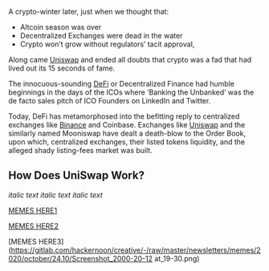 A crypto-winter later, just when we thought that:

*   Altcoin season was over
*   Decentralized Exchanges were dead in the water
*   Crypto won’t grow without regulators’ tacit approval,

Along came [Uniswap](https://uniswap.org/whitepaper.pdf) and ended all doubts that crypto was a fad that had lived out its 15 seconds of fame.

The innocuous-sounding [DeFi](https://hackernoon.com/tagged/defi) or Decentralized Finance had humble beginnings in the days of the ICOs where ‘Banking the Unbanked’ was the de facto sales pitch of ICO Founders on LinkedIn and Twitter. 

Today, DeFi has metamorphosed into the befitting reply to centralized exchanges like [Binance](https://hackernoon.com/tagged/binance) and Coinbase. Exchanges like [Uniswap](https://uniswap.org/docs/v2/protocol-over_vi_ew/how-uniswap-works) and the similarly named Mooniswap have dealt a death-blow to the Order Book, upon which, centralized exchanges, their listed tokens liquidity, and the alleged shady listing-fees market was built.


## How Does UniSwap Work?

*italic text* _italic text_ *italic text* 



[MEMES HERE1](https://gitlab.com/hackernoon/creative/-/raw/master/newsletters/memes/2020/october/24.10/image4.gif)


[MEMES HERE2](https://gitlab.com/hackernoon/creative/-/raw/master/newsletters/memes/2020/october/24.10/image1.gif)

[MEMES HERE3](https://gitlab.com/hackernoon/creative/-/raw/master/newsletters/memes/2020/october/24.10/Screenshot_2000-20-12 at_19-30.png)

